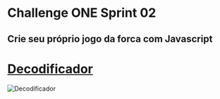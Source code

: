 # Challenge ONE Sprint 02

Crie seu próprio jogo da forca com Javascript
---

# [Decodificador](https://lionelsu.github.io/Challenge-Oracle-ONE/Challenge-02-Challenge-02-Jogo-da-Forca/)

![Decodificador](./assests/Screenshot_18.png)